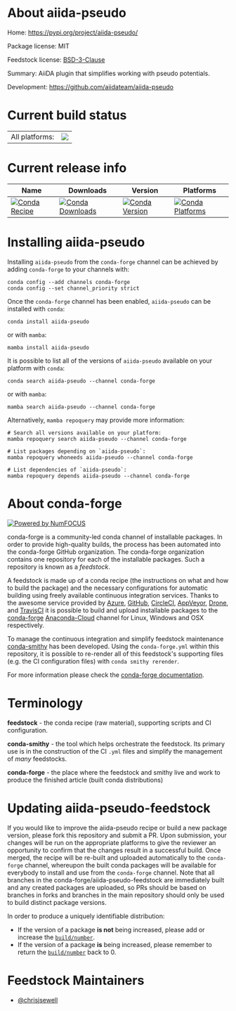 About aiida-pseudo
==================

Home: https://pypi.org/project/aiida-pseudo/

Package license: MIT

Feedstock license: [BSD-3-Clause](https://github.com/conda-forge/aiida-pseudo-feedstock/blob/main/LICENSE.txt)

Summary: AiiDA plugin that simplifies working with pseudo potentials.

Development: https://github.com/aiidateam/aiida-pseudo

Current build status
====================


<table><tr><td>All platforms:</td>
    <td>
      <a href="https://dev.azure.com/conda-forge/feedstock-builds/_build/latest?definitionId=16667&branchName=main">
        <img src="https://dev.azure.com/conda-forge/feedstock-builds/_apis/build/status/aiida-pseudo-feedstock?branchName=main">
      </a>
    </td>
  </tr>
</table>

Current release info
====================

| Name | Downloads | Version | Platforms |
| --- | --- | --- | --- |
| [![Conda Recipe](https://img.shields.io/badge/recipe-aiida--pseudo-green.svg)](https://anaconda.org/conda-forge/aiida-pseudo) | [![Conda Downloads](https://img.shields.io/conda/dn/conda-forge/aiida-pseudo.svg)](https://anaconda.org/conda-forge/aiida-pseudo) | [![Conda Version](https://img.shields.io/conda/vn/conda-forge/aiida-pseudo.svg)](https://anaconda.org/conda-forge/aiida-pseudo) | [![Conda Platforms](https://img.shields.io/conda/pn/conda-forge/aiida-pseudo.svg)](https://anaconda.org/conda-forge/aiida-pseudo) |

Installing aiida-pseudo
=======================

Installing `aiida-pseudo` from the `conda-forge` channel can be achieved by adding `conda-forge` to your channels with:

```
conda config --add channels conda-forge
conda config --set channel_priority strict
```

Once the `conda-forge` channel has been enabled, `aiida-pseudo` can be installed with `conda`:

```
conda install aiida-pseudo
```

or with `mamba`:

```
mamba install aiida-pseudo
```

It is possible to list all of the versions of `aiida-pseudo` available on your platform with `conda`:

```
conda search aiida-pseudo --channel conda-forge
```

or with `mamba`:

```
mamba search aiida-pseudo --channel conda-forge
```

Alternatively, `mamba repoquery` may provide more information:

```
# Search all versions available on your platform:
mamba repoquery search aiida-pseudo --channel conda-forge

# List packages depending on `aiida-pseudo`:
mamba repoquery whoneeds aiida-pseudo --channel conda-forge

# List dependencies of `aiida-pseudo`:
mamba repoquery depends aiida-pseudo --channel conda-forge
```


About conda-forge
=================

[![Powered by
NumFOCUS](https://img.shields.io/badge/powered%20by-NumFOCUS-orange.svg?style=flat&colorA=E1523D&colorB=007D8A)](https://numfocus.org)

conda-forge is a community-led conda channel of installable packages.
In order to provide high-quality builds, the process has been automated into the
conda-forge GitHub organization. The conda-forge organization contains one repository
for each of the installable packages. Such a repository is known as a *feedstock*.

A feedstock is made up of a conda recipe (the instructions on what and how to build
the package) and the necessary configurations for automatic building using freely
available continuous integration services. Thanks to the awesome service provided by
[Azure](https://azure.microsoft.com/en-us/services/devops/), [GitHub](https://github.com/),
[CircleCI](https://circleci.com/), [AppVeyor](https://www.appveyor.com/),
[Drone](https://cloud.drone.io/welcome), and [TravisCI](https://travis-ci.com/)
it is possible to build and upload installable packages to the
[conda-forge](https://anaconda.org/conda-forge) [Anaconda-Cloud](https://anaconda.org/)
channel for Linux, Windows and OSX respectively.

To manage the continuous integration and simplify feedstock maintenance
[conda-smithy](https://github.com/conda-forge/conda-smithy) has been developed.
Using the ``conda-forge.yml`` within this repository, it is possible to re-render all of
this feedstock's supporting files (e.g. the CI configuration files) with ``conda smithy rerender``.

For more information please check the [conda-forge documentation](https://conda-forge.org/docs/).

Terminology
===========

**feedstock** - the conda recipe (raw material), supporting scripts and CI configuration.

**conda-smithy** - the tool which helps orchestrate the feedstock.
                   Its primary use is in the construction of the CI ``.yml`` files
                   and simplify the management of *many* feedstocks.

**conda-forge** - the place where the feedstock and smithy live and work to
                  produce the finished article (built conda distributions)


Updating aiida-pseudo-feedstock
===============================

If you would like to improve the aiida-pseudo recipe or build a new
package version, please fork this repository and submit a PR. Upon submission,
your changes will be run on the appropriate platforms to give the reviewer an
opportunity to confirm that the changes result in a successful build. Once
merged, the recipe will be re-built and uploaded automatically to the
`conda-forge` channel, whereupon the built conda packages will be available for
everybody to install and use from the `conda-forge` channel.
Note that all branches in the conda-forge/aiida-pseudo-feedstock are
immediately built and any created packages are uploaded, so PRs should be based
on branches in forks and branches in the main repository should only be used to
build distinct package versions.

In order to produce a uniquely identifiable distribution:
 * If the version of a package **is not** being increased, please add or increase
   the [``build/number``](https://docs.conda.io/projects/conda-build/en/latest/resources/define-metadata.html#build-number-and-string).
 * If the version of a package **is** being increased, please remember to return
   the [``build/number``](https://docs.conda.io/projects/conda-build/en/latest/resources/define-metadata.html#build-number-and-string)
   back to 0.

Feedstock Maintainers
=====================

* [@chrisjsewell](https://github.com/chrisjsewell/)

